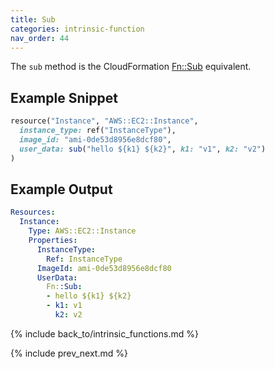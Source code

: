 ```yaml
---
title: Sub
categories: intrinsic-function
nav_order: 44
---
```


The `sub` method is the CloudFormation [Fn::Sub](https://docs.aws.amazon.com/AWSCloudFormation/latest/UserGuide/intrinsic-function-reference-sub.html) equivalent.

## Example Snippet

```ruby
resource("Instance", "AWS::EC2::Instance",
  instance_type: ref("InstanceType"),
  image_id: "ami-0de53d8956e8dcf80",
  user_data: sub("hello ${k1} ${k2}", k1: "v1", k2: "v2")
)
```

## Example Output

```yaml
Resources:
  Instance:
    Type: AWS::EC2::Instance
    Properties:
      InstanceType:
        Ref: InstanceType
      ImageId: ami-0de53d8956e8dcf80
      UserData:
        Fn::Sub:
        - hello ${k1} ${k2}
        - k1: v1
          k2: v2
```

{% include back_to/intrinsic_functions.md %}

{% include prev_next.md %}
